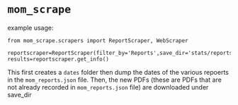 # `mom_scrape`

example usage:

```
from mom_scrape.scrapers import ReportScraper, WebScraper

reportscraper=ReportScraper(filter_by='Reports',save_dir='stats/reports')
results=reportscraper.get_info()
```

This first creates a `dates` folder then dump the dates of the various repoerts in the `mom_reports.json` file. Then, the new PDFs (these are PDFs that are not already recorded in `mom_reports.json` file) are downloaded under save_dir